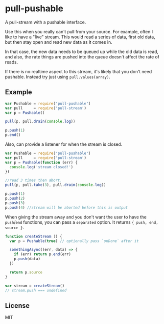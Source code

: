 # pull-pushable

A pull-stream with a pushable interface.

Use this when you really can't pull from your source.
For example, often I like to have a "live" stream.
This would read a series of data, first old data,
but then stay open and read new data as it comes in.

In that case, the new data needs to be queued up while the old data is read,
and also, the rate things are pushed into the queue doesn't affect the rate of reads.

If there is no realtime aspect to this stream, it's likely that you don't need pushable.
Instead try just using `pull.values(array)`.

## Example

```js
var Pushable = require('pull-pushable')
var pull     = require('pull-stream')
var p = Pushable()

pull(p, pull.drain(console.log))

p.push(1)
p.end()
```

Also, can provide a listener for when the stream is closed.

```js
var Pushable = require('pull-pushable')
var pull     = require('pull-stream')
var p = Pushable(function (err) {
  console.log('stream closed!')
})

//read 3 times then abort.
pull(p, pull.take(3), pull.drain(console.log))

p.push(1)
p.push(2)
p.push(3)
p.push(4) //stream will be aborted before this is output
```

When giving the stream away and you don't want the user to have the `push`/`end` functions,
you can pass a `separated` option.  It returns `{ push, end, source }`.

```js
function createStream () {
  var p = Pushable(true) // optionally pass `onDone` after it

  somethingAsync((err, data) => {
    if (err) return p.end(err)
    p.push(data)
  })

  return p.source
}

var stream = createStream()
// stream.push === undefined
```

## License

MIT

